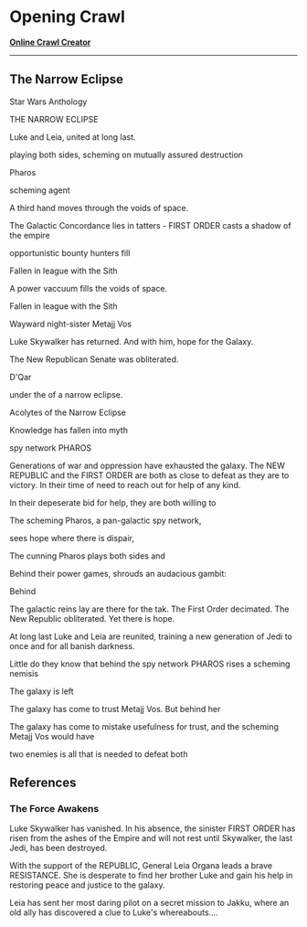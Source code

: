 # Opening Crawl

**[Online Crawl Creator](http://www.starwars.com/games-apps/star-wars-crawl-creator)**

---

## The Narrow Eclipse

Star Wars Anthology

THE NARROW ECLIPSE

Luke and Leia, united at
long last. 

playing both sides, scheming on
mutually assured destruction

Pharos

scheming agent


A third hand moves through
the voids of space. 

The Galactic Concordance 
lies in tatters - 
FIRST ORDER casts a shadow
of the empire 

opportunistic bounty hunters 
fill

Fallen in league with the Sith 

A power vaccuum fills the 
voids of space. 


Fallen in league with the Sith 

Wayward night-sister Metajj Vos 



Luke Skywalker has returned. 
And with him, hope for the
Galaxy. 





The New Republican Senate was
obliterated. 


D'Qar




under the of a narrow eclipse.

Acolytes of the Narrow Eclipse

Knowledge has fallen into myth

spy network PHAROS

Generations of war and oppression
have exhausted the galaxy. The 
NEW REPUBLIC and the FIRST ORDER
are both as close to defeat as they
are to victory. In their time of need
to reach out for help of any kind.

In their depeserate bid for help,
they are both willing to

The scheming Pharos, a pan-galactic spy network,

sees hope where
there is dispair,

The cunning Pharos plays both sides
and 

Behind their power games, shrouds an audacious gambit: 


Behind 


The galactic reins lay are there for the tak. The First
Order decimated. The New
Republic obliterated. Yet
there is hope.

At long last Luke and Leia
are reunited, training a new
generation of Jedi to once
and for all banish darkness.

Little do they know that 
behind the spy network PHAROS
rises a scheming nemisis 



The galaxy is left 

The galaxy has come to trust 
Metajj Vos. But behind her 

The galaxy has come to mistake
usefulness for trust, and the
scheming Metajj Vos would have


two enemies is all that
is needed to defeat both

## References

### The Force Awakens 

Luke Skywalker has vanished.
In his absence, the sinister
FIRST ORDER has risen from
the ashes of the Empire
and will not rest until
Skywalker, the last Jedi,
has been destroyed.

With the support of the
REPUBLIC, General Leia Organa
leads a brave RESISTANCE.
She is desperate to find her
brother Luke and gain his 
help in restoring peace
and justice to the galaxy.

Leia has sent her most daring
pilot on a secret mission
to Jakku, where an old ally
has discovered a clue to
Luke's whereabouts....

